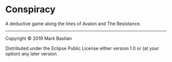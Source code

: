 # Conspiracy
A deductive game along the lines of Avalon and The Resistance.

<hr/>

Copyright © 2019 Mark Bastian

Distributed under the Eclipse Public License either version 1.0 or (at
your option) any later version.
